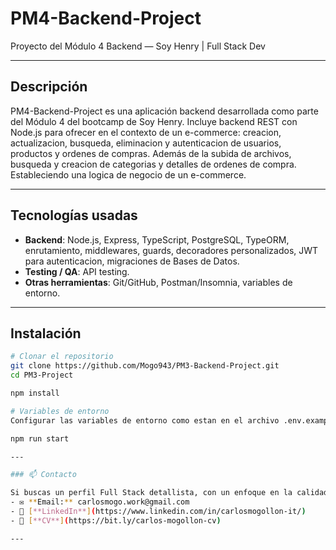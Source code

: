 # PM4-Backend-Project  
Proyecto del Módulo 4 Backend — Soy Henry | Full Stack Dev

---

## Descripción  
PM4-Backend-Project es una aplicación backend desarrollada como parte del Módulo 4 del bootcamp de Soy Henry. Incluye backend REST con Node.js para ofrecer en el contexto de un e-commerce: creacion, actualizacion, busqueda, eliminacion y autenticacion de usuarios, productos y ordenes de compras.
Además de la subida de archivos, busqueda y creacion de categorias y detalles de ordenes de compra. Estableciendo una logica de negocio de un e-commerce.

---

## Tecnologías usadas

- **Backend**: Node.js, Express, TypeScript, PostgreSQL, TypeORM, enrutamiento, middlewares, guards, decoradores personalizados, JWT para autenticacion, migraciones de Bases de Datos.
- **Testing / QA**: API testing.
- **Otras herramientas**: Git/GitHub, Postman/Insomnia, variables de entorno.

---

## Instalación

```bash
# Clonar el repositorio
git clone https://github.com/Mogo943/PM3-Backend-Project.git
cd PM3-Project

npm install

# Variables de entorno
Configurar las variables de entorno como estan en el archivo .env.example para lograr la conexion a la base de datos y al almacenamiento en la nube

npm run start

---

### 📫 Contacto

Si buscas un perfil Full Stack detallista, con un enfoque en la calidad del software (QA) y la eficiencia:
- ✉️ **Email:** carlosmogo.work@gmail.com
- 💼 [**LinkedIn**](https://www.linkedin.com/in/carlosmogollon-it/)
- 📁 [**CV**](https://bit.ly/carlos-mogollon-cv)

---
